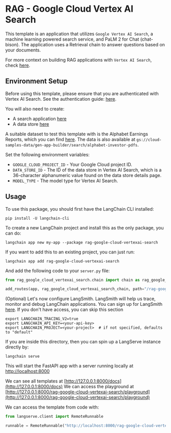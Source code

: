 # RAG - Google Cloud Vertex AI Search

This template is an application that utilizes `Google Vertex AI Search`, 
a machine learning powered search service, and
PaLM 2 for Chat (chat-bison). The application uses a Retrieval chain to answer questions based on your documents.

For more context on building RAG applications with `Vertex AI Search`,
check [here](https://cloud.google.com/generative-ai-app-builder/docs/enterprise-search-introduction).

## Environment Setup

Before using this template, please ensure that you are authenticated with Vertex AI Search. See the authentication
guide: [here](https://cloud.google.com/generative-ai-app-builder/docs/authentication).

You will also need to create:

- A search application [here](https://cloud.google.com/generative-ai-app-builder/docs/create-engine-es)
- A data store [here](https://cloud.google.com/generative-ai-app-builder/docs/create-data-store-es)

A suitable dataset to test this template with is the Alphabet Earnings Reports, which you can
find [here](https://abc.xyz/investor/). The data is also available
at `gs://cloud-samples-data/gen-app-builder/search/alphabet-investor-pdfs`.

Set the following environment variables:

* `GOOGLE_CLOUD_PROJECT_ID` - Your Google Cloud project ID.
* `DATA_STORE_ID` - The ID of the data store in Vertex AI Search, which is a 36-character alphanumeric value found on
  the data store details page.
* `MODEL_TYPE` - The model type for Vertex AI Search.

## Usage

To use this package, you should first have the LangChain CLI installed:

```shell
pip install -U langchain-cli
```

To create a new LangChain project and install this as the only package, you can do:

```shell
langchain app new my-app --package rag-google-cloud-vertexai-search
```

If you want to add this to an existing project, you can just run:

```shell
langchain app add rag-google-cloud-vertexai-search
```

And add the following code to your `server.py` file:

```python
from rag_google_cloud_vertexai_search.chain import chain as rag_google_cloud_vertexai_search_chain

add_routes(app, rag_google_cloud_vertexai_search_chain, path="/rag-google-cloud-vertexai-search")
```

(Optional) Let's now configure LangSmith.
LangSmith will help us trace, monitor and debug LangChain applications.
You can sign up for LangSmith [here](https://smith.langchain.com/).
If you don't have access, you can skip this section

```shell
export LANGCHAIN_TRACING_V2=true
export LANGCHAIN_API_KEY=<your-api-key>
export LANGCHAIN_PROJECT=<your-project>  # if not specified, defaults to "default"
```

If you are inside this directory, then you can spin up a LangServe instance directly by:

```shell
langchain serve
```

This will start the FastAPI app with a server running locally at
[http://localhost:8000](http://localhost:8000)

We can see all templates at [http://127.0.0.1:8000/docs](http://127.0.0.1:8000/docs)
We can access the playground
at [http://127.0.0.1:8000/rag-google-cloud-vertexai-search/playground](http://127.0.0.1:8000/rag-google-cloud-vertexai-search/playground)

We can access the template from code with:

```python
from langserve.client import RemoteRunnable

runnable = RemoteRunnable("http://localhost:8000/rag-google-cloud-vertexai-search")
```
